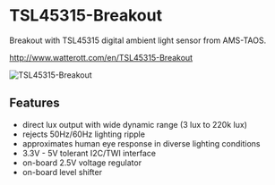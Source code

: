 # TSL45315-Breakout
Breakout with TSL45315 digital ambient light sensor from AMS-TAOS.

<http://www.watterott.com/en/TSL45315-Breakout>

![TSL45315-Breakout](https://raw.github.com/watterott/TSL45315-Breakout/master/img/tsl45315-breakout.jpg)


## Features
 * direct lux output with wide dynamic range (3 lux to 220k lux)
 * rejects 50Hz/60Hz lighting ripple
 * approximates human eye response in diverse lighting conditions
 * 3.3V - 5V tolerant I2C/TWI interface
 * on-board 2.5V voltage regulator
 * on-board level shifter
